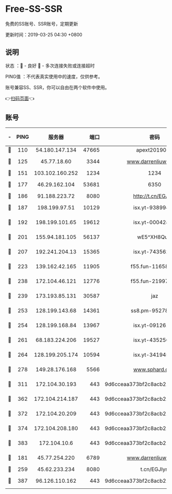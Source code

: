 # Free-SS-SSR

免费的SS账号、SSR账号，定期更新

更新时间：2019-03-25 04:30 +0800

## 说明

状态     ：🙂 - 良好 🙁 - 多次连接失败或连接超时

PING值   ：不代表真实使用中的速度，仅供参考。

账号兼容SS、SSR，你可以自由在两个软件中使用。

👉[扫码页面](https://liesauer.github.io/Free-SS-SSR/)👈

## 账号

|-|PING|服务器|端口|密码|加密方式|区域|
|:----:|:----:|:-----:|-----:|:----:|:----:|:----:|
|🙂|110|54.180.147.134|47665|apext2019001|chacha20|KR|
|🙂|125|45.77.18.60|3344|www.darrenliuwei.com|aes-256-cfb|JP|
|🙂|151|103.102.160.252|1234|1234|rc4-md5|JP|
|🙂|177|46.29.162.104|53681|6350|aes-128-ctr|RU|
|🙂|186|91.188.223.72|8080|http://t.cn/EGJIyrl|rc4-md5|RU|
|🙂|187|198.199.97.51|10129|isx.yt-93899437|aes-256-cfb|US|
|🙂|192|198.199.101.65|19612|isx.yt-00042869|aes-256-cfb|US|
|🙂|201|155.94.181.105|56137|wE5^XH8Quw|aes-256-cfb|US|
|🙂|207|192.241.204.13|15365|isx.yt-74356229|aes-256-cfb|US|
|🙂|223|139.162.42.165|11905|f55.fun-11658175|aes-256-cfb|SG|
|🙂|238|172.104.46.121|12776|f55.fun-21997792|aes-256-cfb|SG|
|🙂|239|173.193.85.131|30587|jaz|aes-256-cfb|US|
|🙂|253|128.199.143.68|14361|ss8.pm-95278074|aes-256-cfb|SG|
|🙂|254|128.199.168.84|13967|isx.yt-09126188|aes-256-cfb|SG|
|🙂|261|68.183.224.206|19527|isx.yt-43525673|aes-256-cfb|SG|
|🙂|264|128.199.205.174|10594|isx.yt-34194530|aes-256-cfb|SG|
|🙂|278|149.28.176.168|5566|www.sphard.com|aes-256-cfb|AU|
|🙂|311|172.104.30.193|443|9d6cceaa373bf2c8acb22e60b6a58be6|aes-256-cfb|US|
|🙂|362|172.104.214.187|443|9d6cceaa373bf2c8acb22e60b6a58be6|aes-256-cfb|US|
|🙂|372|172.104.20.209|443|9d6cceaa373bf2c8acb22e60b6a58be6|aes-256-cfb|US|
|🙂|374|172.104.208.180|443|9d6cceaa373bf2c8acb22e60b6a58be6|aes-256-cfb|US|
|🙂|383|172.104.10.6|443|9d6cceaa373bf2c8acb22e60b6a58be6|aes-256-cfb|US|
|🙂|181|45.77.254.220|6789|www.darrenliuwei.com|aes-256-cfb|SG|
|🙂|259|45.62.233.234|8080|t.cn/EGJIyrl|rc4-md5|CA|
|🙂|387|96.126.110.162|443|9d6cceaa373bf2c8acb22e60b6a58be6|aes-256-cfb|US|
